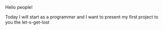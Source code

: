 Hello people!

Today I will start as a programmer and I want to present my first project to you
the let-s-get-lost 
